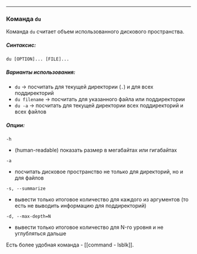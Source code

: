 ___
### Команда `du`

Команда `du` считает объем использованного дискового пространства.
##### Синтаксис:

```
du [OPTION]... [FILE]...
```
##### Варианты использования:

- `du` -> посчитать для текущей директории (`.`) и для всех поддиректорий
- `du filename` -> посчитать для указанного файла или поддиректории
- `du -a` -> посчитать для текущей директории всех поддиректорий и всех файлов
##### Опции:

`-h`
- (human-readable) показать размер в мегабайтах или гигабайтах

`-a`
- посчитать дисковое пространство не только для директорий, но и для файлов

`-s, --summarize`
- вывести только итоговое количество для каждого из аргументов (то есть не выводить информацию для поддиректорий)

`-d, --max-depth=N`
- вывести только итоговое количество для N-го уровня и не углубляться дальше

Есть более удобная команда - [[command - lsblk]].